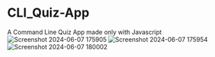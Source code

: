 # CLI_Quiz-App
A Command Line Quiz App made only with Javascript
![Screenshot 2024-06-07 175905](https://github.com/Mahi-ma-shinde/CLI_Quiz-App/assets/103496163/3665d3a2-8893-495b-9696-735dd1eef8c7)
![Screenshot 2024-06-07 175954](https://github.com/Mahi-ma-shinde/CLI_Quiz-App/assets/103496163/a6126666-79c6-480a-a591-7808a4263ff5)
![Screenshot 2024-06-07 180002](https://github.com/Mahi-ma-shinde/CLI_Quiz-App/assets/103496163/2a10134f-f90d-4c37-9414-e7a952fd66dc)
